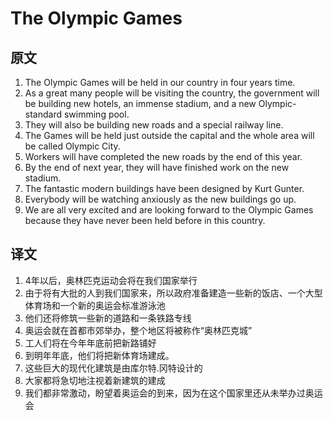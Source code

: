 # The Olympic Games

## 原文

1. The Olympic Games will be held in our country in four years time.
2. As a great many people will be visiting the country, the government will be building new hotels, an immense stadium, and a new Olympic-standard swimming pool.
3. They will also be building new roads and a special railway line.
4. The Games will be held just outside the capital and the whole area will be called Olympic City.
5. Workers will have completed the new roads by the end of this year.
6. By the end of next year, they will have finished work on the new stadium.
7. The fantastic modern buildings have been designed by Kurt Gunter.
8. Everybody will be watching anxiously as the new buildings go up.
9. We are all very excited and are looking forward to the Olympic Games because they have never been held before in this country.

## 译文

1. 4年以后，奥林匹克运动会将在我们国家举行
2. 由于将有大批的人到我们国家来，所以政府准备建造一些新的饭店、一个大型体育场和一个新的奥运会标准游泳池
3. 他们还将修筑一些新的道路和一条铁路专线
4. 奥运会就在首都市郊举办，整个地区将被称作“奥林匹克城”
5. 工人们将在今年年底前把新路铺好
6. 到明年年底，他们将把新体育场建成。
7. 这些巨大的现代化建筑是由库尔特.冈特设计的
8. 大家都将急切地注视着新建筑的建成
9. 我们都非常激动，盼望着奥运会的到来，因为在这个国家里还从未举办过奥运会
